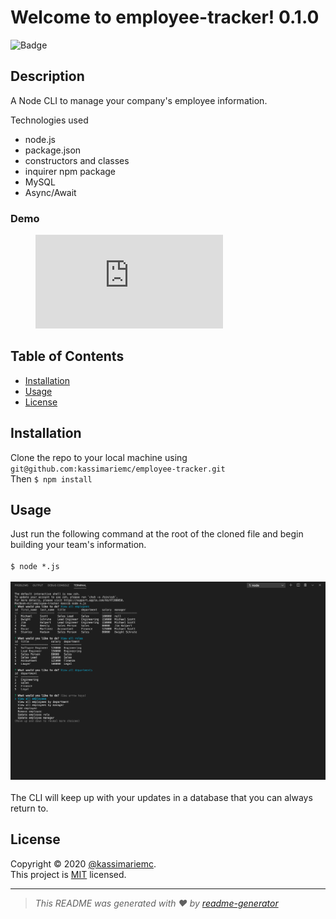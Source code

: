 
  # Welcome to employee-tracker! 0.1.0
  ![Badge](https://img.shields.io/badge/license-MIT-green)

  ## Description

  A Node CLI to manage your company's employee information.

  Technologies used
  * node.js
  * package.json
  * constructors and classes
  * inquirer npm package
  * MySQL
  * Async/Await

  ### Demo

  <figure class="video_container">
    <iframe src="https://drive.google.com/file/d/1SrXI82YM5BYEojznyhWBg6uHaLHhCJA-/preview" frameborder="0" allowfullscreen="true"> </iframe>
  </figure>

  ## Table of Contents

  * [Installation](#installation)
  * [Usage](#usage)
  * [License](#license)
  
  ## Installation

  Clone the repo to your local machine using `git@github.com:kassimariemc/employee-tracker.git`<br>Then `$ npm install`

  ## Usage

  Just run the following command at the root of the cloned file and begin building your team's information.<br><br>`$ node *.js`<br><br>![Terminal View](images/terminal-screenshot.png)<br><br> The CLI will keep up with your updates in a database that you can always return to. 

  ## License

  Copyright &#169; 2020 [@kassimariemc](https://github.com/kassimariemc).<br>
  This project is [MIT](https://choosealicense.com/licenses/mit/) licensed.
  

  _____________________________________________________
  > *This README was generated with &hearts; by [readme-generator](https://github.com/kassimariemc/README-generator)*

